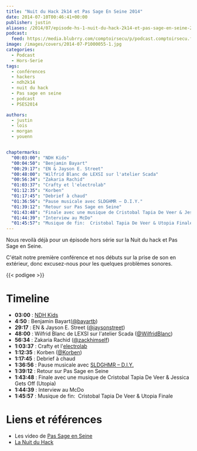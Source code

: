 ```yaml
---
title: "Nuit du Hack 2k14 et Pas Sage En Seine 2014"
date: 2014-07-10T00:46:41+00:00
publisher: justin
aliases: /2014/07/episode-hs-1-nuit-du-hack-2k14-et-pas-sage-en-seine-2014/
podcast:
  feed: https://media.blubrry.com/comptoirsecu/p/podcast.comptoirsecu.fr/CSEC.HS01.2014-07-10.NDH.mp3
image: /images/covers/2014-07-P1000055-1.jpg
categories:
  - Podcast
  - Hors-Serie
tags:
  - conférences
  - hackers
  - ndh2k14
  - nuit du hack
  - Pas sage en seine
  - podcast
  - PSES2014

authors:
  - justin
  - lois
  - morgan
  - youenn


chaptermarks:
  "00:03:00": "NDH Kids"
  "00:04:50": "Benjamin Bayart"
  "00:29:17": "EN & Jayson E. Street"
  "00:48:00": "Wilfrid Blanc de LEXSI sur l'atelier Scada"
  "00:56:34": "Zakaria Rachid"
  "01:03:37": "Crafty et l'electrolab"
  "01:12:35": "Korben"
  "01:17:45": "Debrief à chaud"
  "01:36:56": "Pause musicale avec SLDGHMR – D.I.Y."
  "01:39:12": "Retour sur Pas Sage en Seine"
  "01:43:48": "Finale avec une musique de Cristobal Tapia De Veer & Jessica Gets Off"
  "01:44:39": "Interview au McDo"
  "01:45:57": "Musique de fin:  Cristobal Tapia De Veer & Utopia Finale"
---
```

Nous revoilà déjà pour un épisode hors série sur la Nuit du hack et Pas Sage en Seine.

C'était notre première conférence et nos débuts sur la prise de son en extérieur, donc excusez-nous pour les quelques problèmes sonores.



{{< podigee >}}

# Timeline

- **03:00** : [NDH Kids](http://www.nuitduhack.com/ndh-kids)
- **4:50** : Benjamin Bayart([@bayartb](https://twitter.com/bayartb))
- **29:17** : EN & Jayson E. Street ([@jaysonstreet](https://twitter.com/jaysonstreet))
- **48:00** : Wilfrid Blanc de LEXSI sur l'atelier Scada ([@WilfridBlanc](https://twitter.com/WilfridBlanc))
- **56:34** : Zakaria Rachid ([@zackhimself](https://twitter.com/zackhimself))
- **1:03:37** : Crafty et l'[electrolab](http://www.electrolab.fr)
- **1:12:35** : Korben ([@Korben](https://twitter.com/Korben))
- **1:17:45** : Debrief à chaud
- **1:36:56** : Pause musicale avec [SLDGHMR – D.I.Y.](https://soundcloud.com/sldghmr/sldghmr-d-i-y)
- **1:39:12** : Retour sur Pas Sage en Seine
- **1:43:48** : Finale avec une musique de Cristobal Tapia De Veer & Jessica Gets Off (Utopia)
- **1:44:39** : Interview au McDo
- **1:45:57** : Musique de fin:  Cristobal Tapia De Veer & Utopia Finale

# Liens et références

- Les video de [Pas Sage en Seine](http://numaparis.ubicast.tv/channels/#pas-sage-en-seine-2014)
- [La Nuit du Hack](http://www.nuitduhack.com/)
